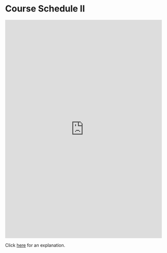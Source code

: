 # Course Schedule II 

<iframe src="https://leetcode.com/playground/W8tuhxVr/shared" frameBorder="0" width="100%" height="700"></iframe>

Click [here](Explanation.md) for an explanation.

